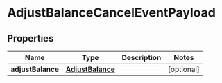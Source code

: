 # AdjustBalanceCancelEventPayload

## Properties
Name | Type | Description | Notes
------------ | ------------- | ------------- | -------------
**adjustBalance** | [**AdjustBalance**](AdjustBalance.md) |  |  [optional]
